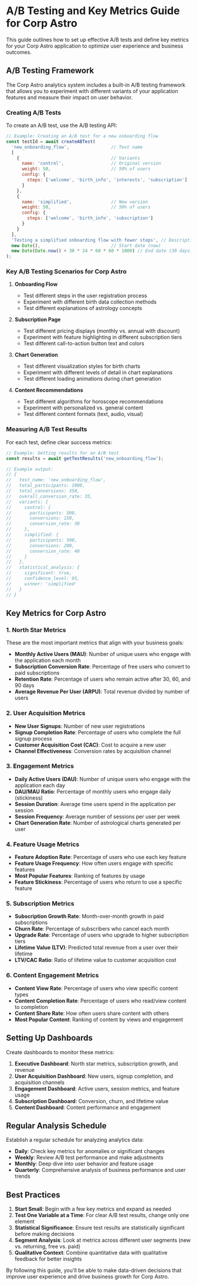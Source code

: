 # A/B Testing and Key Metrics Guide for Corp Astro

This guide outlines how to set up effective A/B tests and define key metrics for your Corp Astro application to optimize user experience and business outcomes.

## A/B Testing Framework

The Corp Astro analytics system includes a built-in A/B testing framework that allows you to experiment with different variants of your application features and measure their impact on user behavior.

### Creating A/B Tests

To create an A/B test, use the A/B testing API:

```javascript
// Example: Creating an A/B test for a new onboarding flow
const testId = await createABTest(
  'new_onboarding_flow',                // Test name
  [
    {                                   // Variants
      name: 'control',                  // Original version
      weight: 50,                       // 50% of users
      config: {
        steps: ['welcome', 'birth_info', 'interests', 'subscription']
      }
    },
    {
      name: 'simplified',               // New version
      weight: 50,                       // 50% of users
      config: {
        steps: ['welcome', 'birth_info', 'subscription']
      }
    }
  ],
  'Testing a simplified onboarding flow with fewer steps', // Description
  new Date(),                           // Start date (now)
  new Date(Date.now() + 30 * 24 * 60 * 60 * 1000) // End date (30 days)
);
```

### Key A/B Testing Scenarios for Corp Astro

1. **Onboarding Flow**
   - Test different steps in the user registration process
   - Experiment with different birth data collection methods
   - Test different explanations of astrology concepts

2. **Subscription Page**
   - Test different pricing displays (monthly vs. annual with discount)
   - Experiment with feature highlighting in different subscription tiers
   - Test different call-to-action button text and colors

3. **Chart Generation**
   - Test different visualization styles for birth charts
   - Experiment with different levels of detail in chart explanations
   - Test different loading animations during chart generation

4. **Content Recommendations**
   - Test different algorithms for horoscope recommendations
   - Experiment with personalized vs. general content
   - Test different content formats (text, audio, visual)

### Measuring A/B Test Results

For each test, define clear success metrics:

```javascript
// Example: Getting results for an A/B test
const results = await getTestResults('new_onboarding_flow');

// Example output:
// {
//   test_name: 'new_onboarding_flow',
//   total_participants: 1000,
//   total_conversions: 350,
//   overall_conversion_rate: 35,
//   variants: {
//     control: {
//       participants: 500,
//       conversions: 150,
//       conversion_rate: 30
//     },
//     simplified: {
//       participants: 500,
//       conversions: 200,
//       conversion_rate: 40
//     }
//   },
//   statistical_analysis: {
//     significant: true,
//     confidence_level: 95,
//     winner: 'simplified'
//   }
// }
```

## Key Metrics for Corp Astro

### 1. North Star Metrics

These are the most important metrics that align with your business goals:

- **Monthly Active Users (MAU)**: Number of unique users who engage with the application each month
- **Subscription Conversion Rate**: Percentage of free users who convert to paid subscriptions
- **Retention Rate**: Percentage of users who remain active after 30, 60, and 90 days
- **Average Revenue Per User (ARPU)**: Total revenue divided by number of users

### 2. User Acquisition Metrics

- **New User Signups**: Number of new user registrations
- **Signup Completion Rate**: Percentage of users who complete the full signup process
- **Customer Acquisition Cost (CAC)**: Cost to acquire a new user
- **Channel Effectiveness**: Conversion rates by acquisition channel

### 3. Engagement Metrics

- **Daily Active Users (DAU)**: Number of unique users who engage with the application each day
- **DAU/MAU Ratio**: Percentage of monthly users who engage daily (stickiness)
- **Session Duration**: Average time users spend in the application per session
- **Session Frequency**: Average number of sessions per user per week
- **Chart Generation Rate**: Number of astrological charts generated per user

### 4. Feature Usage Metrics

- **Feature Adoption Rate**: Percentage of users who use each key feature
- **Feature Usage Frequency**: How often users engage with specific features
- **Most Popular Features**: Ranking of features by usage
- **Feature Stickiness**: Percentage of users who return to use a specific feature

### 5. Subscription Metrics

- **Subscription Growth Rate**: Month-over-month growth in paid subscriptions
- **Churn Rate**: Percentage of subscribers who cancel each month
- **Upgrade Rate**: Percentage of users who upgrade to higher subscription tiers
- **Lifetime Value (LTV)**: Predicted total revenue from a user over their lifetime
- **LTV/CAC Ratio**: Ratio of lifetime value to customer acquisition cost

### 6. Content Engagement Metrics

- **Content View Rate**: Percentage of users who view specific content types
- **Content Completion Rate**: Percentage of users who read/view content to completion
- **Content Share Rate**: How often users share content with others
- **Most Popular Content**: Ranking of content by views and engagement

## Setting Up Dashboards

Create dashboards to monitor these metrics:

1. **Executive Dashboard**: North star metrics, subscription growth, and revenue
2. **User Acquisition Dashboard**: New users, signup completion, and acquisition channels
3. **Engagement Dashboard**: Active users, session metrics, and feature usage
4. **Subscription Dashboard**: Conversion, churn, and lifetime value
5. **Content Dashboard**: Content performance and engagement

## Regular Analysis Schedule

Establish a regular schedule for analyzing analytics data:

- **Daily**: Check key metrics for anomalies or significant changes
- **Weekly**: Review A/B test performance and make adjustments
- **Monthly**: Deep dive into user behavior and feature usage
- **Quarterly**: Comprehensive analysis of business performance and user trends

## Best Practices

1. **Start Small**: Begin with a few key metrics and expand as needed
2. **Test One Variable at a Time**: For clear A/B test results, change only one element
3. **Statistical Significance**: Ensure test results are statistically significant before making decisions
4. **Segment Analysis**: Look at metrics across different user segments (new vs. returning, free vs. paid)
5. **Qualitative Context**: Combine quantitative data with qualitative feedback for better insights

By following this guide, you'll be able to make data-driven decisions that improve user experience and drive business growth for Corp Astro.
